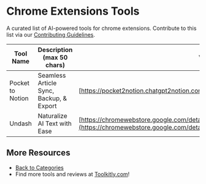 # Chrome Extensions Tools

A curated list of AI-powered tools for chrome extensions. Contribute to this list via our [Contributing Guidelines](../CONTRIBUTING.md).

| Tool Name | Description (max 50 chars) | Website |
|-----------|----------------------------|---------|
| Pocket to Notion | Seamless Article Sync, Backup, & Export | [https://pocket2notion.chatgpt2notion.com/](https://pocket2notion.chatgpt2notion.com/) |
| Undash | Naturalize AI Text with Ease | [https://chromewebstore.google.com/detail/undash/aamagglgpiodjibjocdpophehmgmkpda](https://chromewebstore.google.com/detail/undash/aamagglgpiodjibjocdpophehmgmkpda) |

## More Resources
- [Back to Categories](../README.md)
- Find more tools and reviews at [Toolkitly.com](https://toolkitly.com)!
